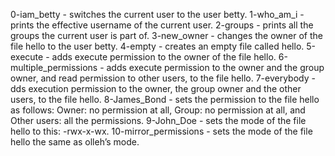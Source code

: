 0-iam_betty - switches the current user to the user betty.
1-who_am_i - prints the effective username of the current user.
2-groups - prints all the groups the current user is part of.
3-new_owner - changes the owner of the file hello to the user betty.
4-empty - creates an empty file called hello.
5-execute - adds execute permission to the owner of the file hello.
6-multiple_permissions - adds execute permission to the owner and the group owner, and read permission to other users, to the file hello.
7-everybody - dds execution permission to the owner, the group owner and the other users, to the file hello.
8-James_Bond - sets the permission to the file hello as follows: Owner: no permission at all, Group: no permission at all, and  Other users: all the permissions.
9-John_Doe - sets the mode of the file hello to this: -rwx-x-wx.
10-mirror_permissions - sets the mode of the file hello the same as olleh’s mode.
